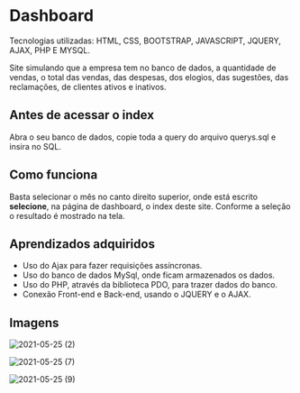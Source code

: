 # Dashboard
 Tecnologias utilizadas: HTML, CSS, BOOTSTRAP, JAVASCRIPT, JQUERY, AJAX, PHP E MYSQL.
 
 Site simulando que a empresa tem no banco de dados, a quantidade de vendas, o total das vendas, das despesas, dos elogios, das sugestões, das reclamações, de clientes ativos e inativos.
 
 
## Antes de acessar o index
Abra o seu banco de dados, copie toda a query do arquivo querys.sql e insira  no SQL.

## Como funciona
Basta selecionar o mês no canto direito superior, onde está escrito __selecione__, na página de dashboard, o index deste site. Conforme a seleção o resultado é mostrado na tela. 

## Aprendizados adquiridos
- Uso do Ajax para fazer requisições assíncronas.
- Uso do banco de dados MySql, onde ficam armazenados os dados.
- Uso do PHP, através da biblioteca PDO, para trazer dados do banco.
- Conexão Front-end e Back-end, usando o JQUERY e o AJAX.


## Imagens

![2021-05-25 (2)](https://user-images.githubusercontent.com/81660822/119546413-45ca4900-bd6a-11eb-8843-6a17a0958f77.png)


![2021-05-25 (7)](https://user-images.githubusercontent.com/81660822/119546365-35b26980-bd6a-11eb-8d43-0c02efca30ab.png)


![2021-05-25 (9)](https://user-images.githubusercontent.com/81660822/119546450-5084de00-bd6a-11eb-983d-2308f190e03f.png)

